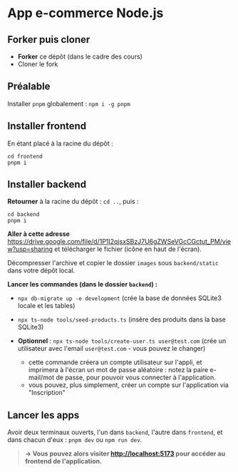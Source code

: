# App e-commerce Node.js

## Forker puis cloner

- **Forker** ce dépôt (dans le cadre des cours)
- Cloner le fork

## Préalable

Installer `pnpm` globalement : `npm i -g pnpm`

## Installer frontend

En étant placé à la racine du dépôt :

```
cd frontend
pnpm i
```

## Installer backend

**Retourner** à la racine du dépôt : `cd ..`, puis :

```
cd backend
pnpm i
```

**Aller à cette adresse** <https://drive.google.com/file/d/1P1I2qjsxSBzJ7U6gZWSeVGcCGctut_PM/view?usp=sharing> et télécharger le fichier (icône en haut de l'écran).

Décompresser l'archive et copier le dossier `images` sous `backend/static` dans votre dépôt local.

**Lancer les commandes (dans le dossier `backend`) :**

- `npx db-migrate up -e development` (crée la base de données SQLite3 locale et les tables)
- `npx ts-node tools/seed-products.ts` (insère des produits dans la base SQLite3)
- **Optionnel** : `npx ts-node tools/create-user.ts user@test.com` (crée un utilisateur avec l'email `user@test.com` - vous pouvez le changer)

  - cette commande créera un compte utilisateur sur l'appli, et imprimera à l'écran un mot de passe aléatoire : notez la paire e-mail/mot de passe, pour pouvoir vous connecter à l'application.
  - vous pouvez, plus simplement, créer un compte sur l'application via "Inscription"

## Lancer les apps

Avoir deux terminaux ouverts, l'un dans `backend`, l'autre dans `frontend`, et dans chacun d'eux : `pnpm dev` ou `npm run dev`.

> __&rarr; Vous pouvez alors visiter <http://localhost:5173> pour accéder au frontend de l'application.__
